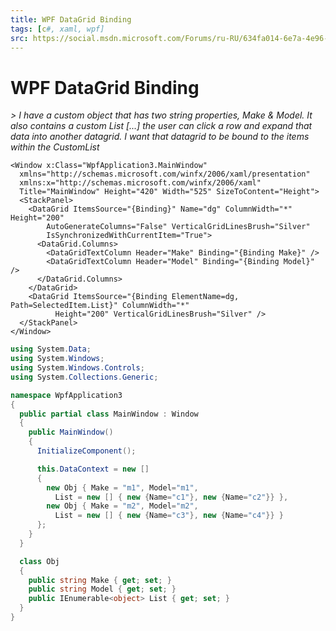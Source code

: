```yaml
---
title: WPF DataGrid Binding
tags: [c#, xaml, wpf]
src: https://social.msdn.microsoft.com/Forums/ru-RU/634fa014-6e7a-4e96-93b2-4c040e42bb0f/wpf-datagrid-binding?forum=wpf
---
```

# WPF DataGrid Binding
*> I have a custom object that has two string properties, Make & Model. It also contains a custom List [...] the user can click a row and expand that data into another datagrid. I want that datagrid to be bound to the items within the CustomList*
```xaml
<Window x:Class="WpfApplication3.MainWindow"
  xmlns="http://schemas.microsoft.com/winfx/2006/xaml/presentation"
  xmlns:x="http://schemas.microsoft.com/winfx/2006/xaml"
  Title="MainWindow" Height="420" Width="525" SizeToContent="Height">
  <StackPanel>
    <DataGrid ItemsSource="{Binding}" Name="dg" ColumnWidth="*" Height="200"
        AutoGenerateColumns="False" VerticalGridLinesBrush="Silver" 
        IsSynchronizedWithCurrentItem="True">
      <DataGrid.Columns>
        <DataGridTextColumn Header="Make" Binding="{Binding Make}" />
        <DataGridTextColumn Header="Model" Binding="{Binding Model}" />
      </DataGrid.Columns>
    </DataGrid>
    <DataGrid ItemsSource="{Binding ElementName=dg, Path=SelectedItem.List}" ColumnWidth="*"  
          Height="200" VerticalGridLinesBrush="Silver" />
  </StackPanel>
</Window>
```
```c#
using System.Data;
using System.Windows;
using System.Windows.Controls;
using System.Collections.Generic;

namespace WpfApplication3
{
  public partial class MainWindow : Window
  {
    public MainWindow()
    {
      InitializeComponent();

      this.DataContext = new [] 
      {
        new Obj { Make = "m1", Model="m1", 
          List = new [] { new {Name="c1"}, new {Name="c2"}} },
        new Obj { Make = "m2", Model="m2", 
          List = new [] { new {Name="c3"}, new {Name="c4"}} }
      };
    }
  }

  class Obj
  {
    public string Make { get; set; }
    public string Model { get; set; }
    public IEnumerable<object> List { get; set; }
  }
}
```
